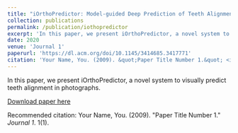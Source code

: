 ```yaml
---
title: "iOrthoPredictor: Model-guided Deep Prediction of Teeth Alignment"
collection: publications
permalink: /publication/iothopredictor
excerpt: 'In this paper, we present iOrthoPredictor, a novel system to visually predict teeth alignment in photographs. '
date: 2020
venue: 'Journal 1'
paperurl: 'https://dl.acm.org/doi/10.1145/3414685.3417771'
citation: 'Your Name, You. (2009). &quot;Paper Title Number 1.&quot; <i>Journal 1</i>. 1(1).'
---
```

In this paper, we present iOrthoPredictor, a novel system to visually predict teeth alignment in photographs. 

[Download paper here](https://dl.acm.org/doi/10.1145/3414685.3417771)

Recommended citation: Your Name, You. (2009). "Paper Title Number 1." <i>Journal 1</i>. 1(1).
